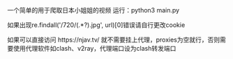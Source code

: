 <p>一个简单的用于爬取日本小姐姐的视频 运行：python3 main.py</p>
<p>如果出现re.findall('/720/(.*?).jpg', url)[0]错误请自行更改cookie</p>
<p>如果可以直接访问 https://njav.tv/ 就不需要挂上代理，proxies为空就行，否则需要使用代理软件如clash、v2ray，代理端口设为clash转发端口</p>

